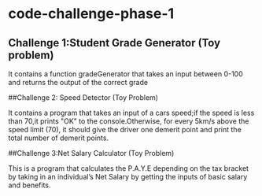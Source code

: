 # code-challenge-phase-1

## Challenge 1:Student Grade Generator (Toy problem)
It contains a function gradeGenerator that takes an input between 0-100 and returns the output of the correct grade

##Challenge 2: Speed Detector (Toy Problem)

It contains a program that takes an input of a cars speed;if the speed is less than 70,it prints "OK" to the console.Otherwise, for every 5km/s above the speed limit (70), it should give the driver one demerit point and print the total number of demerit points.

##Challenge 3:Net Salary Calculator (Toy Problem)

This is a program that calculates the P.A.Y.E depending on the tax bracket by taking in an individual’s Net Salary by getting the inputs of basic salary and benefits.
